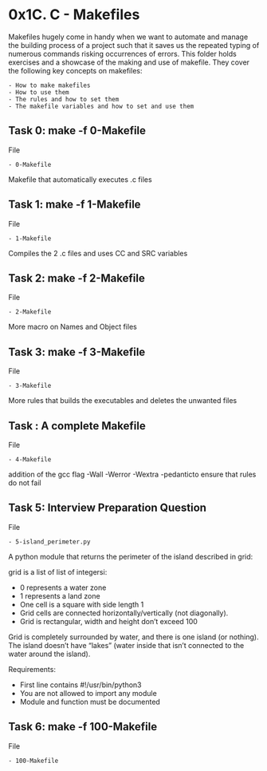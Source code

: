 # 0x1C. C - Makefiles

Makefiles hugely come in handy when we want to automate and manage the building process of a project such that it saves us the repeated typing of numerous commands risking occurrences of errors. This folder holds exercises and a showcase of the making and use of makefile. They cover the following key concepts on makefiles:

	- How to make makefiles
	- How to use them
	- The rules and how to set them
	- The makefile variables and how to set and use them


## Task 0: make -f 0-Makefile

File

	- 0-Makefile
Makefile that automatically executes .c files



## Task 1: make -f 1-Makefile

File

	- 1-Makefile
Compiles the 2 .c files and uses CC and SRC variables



## Task 2: make -f 2-Makefile

File

	- 2-Makefile
More macro on Names and Object files



## Task 3: make -f 3-Makefile

File

	- 3-Makefile
More rules that builds the executables and deletes the unwanted files



## Task : A complete Makefile

File

	- 4-Makefile
addition of the gcc flag  -Wall -Werror -Wextra -pedanticto ensure that rules do not fail



## Task 5: Interview Preparation Question

File

	- 5-island_perimeter.py
A python module that returns  the perimeter of the island described in grid:

grid is a list of list of integersi:

* 0 represents a water zone
* 1 represents a land zone
* One cell is a square with side length 1
* Grid cells are connected horizontally/vertically (not diagonally).
* Grid is rectangular, width and height don’t exceed 100

Grid is completely surrounded by water, and there is one island (or nothing).
The island doesn’t have “lakes” (water inside that isn’t connected to the water around the island).

Requirements:

* First line contains #!/usr/bin/python3
* You are not allowed to import any module
* Module and function must be documented



## Task 6: make -f 100-Makefile

File

	- 100-Makefile

